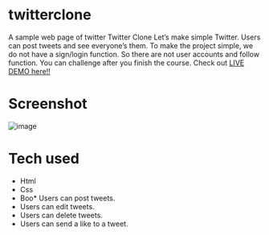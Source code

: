 # twitterclone
A sample web page of twitter
Twitter Clone
Let’s make simple Twitter. Users can post tweets and see everyone’s them.
To make the project simple, we do not have a sign/login function.
So there are not user accounts and follow function. You can challenge after you finish the course.
Check out [LIVE DEMO here!!](https://twitter-clone.zubairsharifi.repl.co/)
# Screenshot

![image](https://user-images.githubusercontent.com/110687182/206021739-66120095-9c12-4034-997c-3ee472d92ebd.png)

# Tech used
* Html
* Css
* Boo* Users can post tweets.
* Users can edit tweets.
* Users can delete tweets.
* Users can send a like to a tweet.
